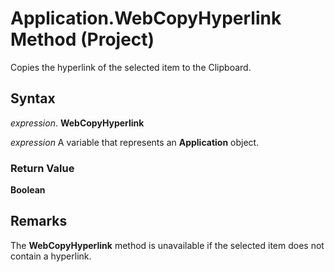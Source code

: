 
# Application.WebCopyHyperlink Method (Project)

Copies the hyperlink of the selected item to the Clipboard.


## Syntax

 _expression_. **WebCopyHyperlink**

 _expression_ A variable that represents an **Application** object.


### Return Value

 **Boolean**


## Remarks

The  **WebCopyHyperlink** method is unavailable if the selected item does not contain a hyperlink.

